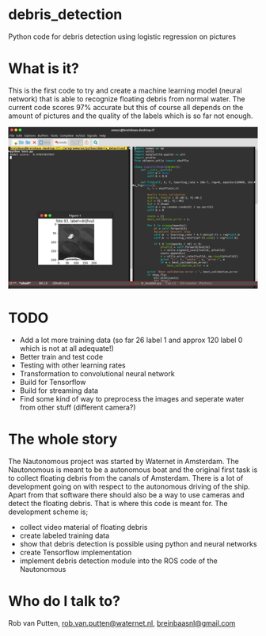 # debris_detection
Python code for debris detection using logistic regression on pictures

# What is it?
This is the first code to try and create a machine learning model (neural network) that is able to recognize floating debris from normal water. The current code scores 97% accurate but this of course all depends on the amount of pictures and the quality of the labels which is so far not enough. 

![Screenshot](https://github.com/waternet/debris_detection/blob/master/screenie.png)

# TODO
* Add a lot more training data (so far 26 label 1 and approx 120 label 0 which is not at all adequate!)
* Better train and test code
* Testing with other learning rates
* Transformation to convolutional neural network
* Build for Tensorflow
* Build for streaming data
* Find some kind of way to preprocess the images and seperate water from other stuff (different camera?)

# The whole story
The Nautonomous project was started by Waternet in Amsterdam. The Nautonomous is meant to be a autonomous boat and the original first task is to collect floating debris from the canals of Amsterdam. There is a lot of development going on with respect to the autonomous driving of the ship. Apart from that software there should also be a way to use cameras and detect the floating debris. That is where this code is meant for. The development scheme is;

* collect video material of floating debris
* create labeled training data
* show that debris detection is possible using python and neural networks
* create Tensorflow implementation
* implement debris detection module into the ROS code of the Nautonomous

# Who do I talk to?
Rob van Putten, rob.van.putten@waternet.nl, breinbaasnl@gmail.com
